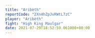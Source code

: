 ```yaml
---
title: "Aribèth"
reportCode: "2Xn4hZpJvRWtL7zC"
player: "Aribèth"
fight: "High King Maulgar"
date: 2021-07-29T18:52:59.061000+00:00
---
```

